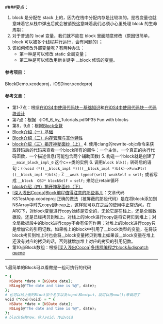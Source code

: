 ####要点：
1. block 是分配在 stack 上的，因为在栈中分配内存是比较块的。是栈变量也就意味着它从栈中弹出后就会被销毁这意味着我们必须小心里处理 block 的生命周期；
2. 对于普通的 local 变量，我们就不能在 block 里面随意修改（原因很简单，block 可以被多个线程并行运行，会有问题的）；
3. 该如何修改外部变量呢？有两种办法：
    - 第一种是可以修改 static 全局变量；
    - 第二种是可以修改用新关键字 __block 修饰的变量。

#### 参考项目：
BlockDemo.xcodeproj，iOSDiner.xcodeproj

#### 参考文章：
- 第1-7点：根据[在iOS4中使用代码块－基础知识](http://www.cocoachina.com/bbs/read.php?tid=62169)和[在iOS4中使用代码块－代码块设计](http://www.cocoachina.com/bbs/read.php?tid=62174)
- 第7点：根据 《iOS_6_by_Tutorials.pdf》P35 Fun with blocks
- 第8，9点：根据[Block全覽](https://www.facebook.com/note.php?note_id=456678673346)
- [Block介绍（一）基础](www.dreamingwish.com/frontui/article/default/block介绍（一）基础.html)
- [Block介绍（二）内存管理与其他特性](www.dreamingwish.com/article/block介绍（二）内存管理与其他特性.html)
- [block介绍（三）揭开神秘面纱（上）](www.dreamingwish.com/article/block介绍（三）揭开神秘面纱（上）.html)
    4. 使用clang的rewrite-objc命令来获取转码后的代码来查看一个block所有的部件：一个主体，一个真正的执行代码函数，一个描述信息(可能包含两个辅助函数)
    5. 构造一个block就是创建了`__main_block_impl_0` 这个c++类的实例
    6. 调用`block blk();` 转码后的语句：`((void (*)(__block_impl *))((__block_impl *)blk)->FuncPtr)((__block_impl *)blk);`
    7. `__weak typeof(self) weakSelf = self;` 或者写成 `__block  OBJ* blockSelf = self;` 来防止retain循环
- [block介绍（四）揭开神秘面纱（下）](www.dreamingwish.com/article/block介绍（四）揭开神秘面纱（下）.html)
- [[深入浅出Cocoa]Block编程值得注意的那些事儿](www.cnblogs.com/kesalin/archive/2013/04/30/ios_block.html)：文章代码KSTestApp.xcodeproj 
正确的做法（被屏蔽的那段代码）是在将block添加到NSArray中时先copy到heap上，这样就可以在之后的使用中正常访问。在ARC下，对block变量进行copy始终是安全的，无论它是在栈上，还是全局数据段，还是已经拷贝到堆上。对栈上的block进行copy是将它拷贝到堆上；对全局数据段中的block进行copy不会有任何作用；对堆上的block进行copy只是增加它的引用记数。如果栈上的block中引用了__block类型的变量，在将该block拷贝到堆上时也会将__block变量拷贝到堆上如果该__block变量在堆上还没有对应的拷贝的话，否则就增加堆上对应的拷贝的引用记数。
- 第10点Block数组：根据[[深入浅出Cocoa]多线程编程之block与dispatch quene](www.cnblogs.com/kesalin/archive/2011/08/26/block_dispatch_queue.html)

---------

1.最简单的Block可以看做是一组可执行的代码
```ruby
^ {
  NSDate *date = [NSDate date];
  NSLog(@"The date and time is %@", date);
};
# 也可以给上面的Block加个名字以及input和output，就可以用now();来调用了
void (^now)(void) = ^ {
  NSDate *date = [NSDate date];
  NSLog(@"The date and time is %@", date);
};
# block名称now，传入void，传出void
```


